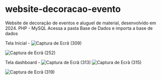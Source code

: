 # website-decoracao-evento
Website de decoração de eventos e aluguel de material, desenvolvido em 2024.
PHP - MySQL
Acessa a pasta Base de Dados e importa a base de dados

Tela Inicial - ![Captura de Ecrã (309)](https://github.com/user-attachments/assets/ed9622e1-b0b6-49a7-8d92-bec8265a5839)

![Captura de Ecrã (252)](https://github.com/user-attachments/assets/7031750b-f512-4ae3-a466-c840a10281e8)

Tela dashboard - ![Captura de Ecrã (313)](https://github.com/user-attachments/assets/84724abb-ce4a-4591-8f85-f05aac2af806)
![Captura de Ecrã (315)](https://github.com/user-attachments/assets/d9c04c1b-8a0c-47b8-bfdc-9a5f09d67b9d)

![Captura de Ecrã (319)](https://github.com/user-attachments/assets/8d398fe0-f421-4710-b405-43909e6d49b5)




